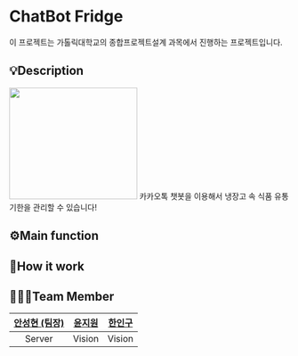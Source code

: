 # ChatBot Fridge
이 프로젝트는 가톨릭대학교의 종합프로젝트설계 과목에서 진행하는 프로젝트입니다.

## 💡Description
<img src="https://user-images.githubusercontent.com/52392658/172043855-64f3d711-032a-4ec1-8a29-449ffa2fa962.jpg" width="230" height="200">
카카오톡 챗봇을 이용해서 냉장고 속 식품 유통기한을 관리할 수 있습니다!

## ⚙Main function

## 🔎How it work

## 👨‍👨‍👦Team Member
| <a href="https://github.com/skiddieahn">안성현 (팀장)</a> | <a href="https://github.com/JIWON0520">윤지원</a> | <a href="https://github.com/HanInGoo">한인구</a>
| :----------: | :----------: | :----------: 
| Server | Vision | Vision |
